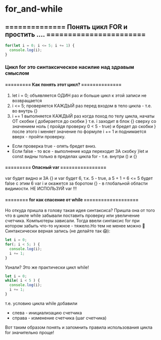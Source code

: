 # for_and-while
## ============== Понять цикл FOR и простить .... =======================
```javascript
for(let i = 0; i <= 5; i += 1) {
  console.log(i);
}
```
### Цикл for это синтаксическое насилие над здравым смыслом
#### =========  Как понять этот цикл? ==============

1. let i = 0; объявляется ОДИН раз и больше цикл к этой записи не возвращается
2. i <= 5; проверяется КАЖДЫЙ раз перед входом в тело цикла - т.е. во внутрь {}
3. i += 1 выполняется  КАЖДЫЙ раз когда поход по телу цикла, начаты ОТ скобки { добирается до скобки }
т.е. i заходит в блок {} сверху со значением ноль ( пройдя проверку 0 < 5 - true) и бредет до скобки }
после этого i меняет значение по формуле  i += 1 и поднимается вверх - пройти проверку.
  - Если проверка true - опять бредет вниз. 
  - Если false - то все - выполнение кода переходит ЗА скобку }let и const видны только в пределах цикла for - т.е. внутри () и {}
#### ========= Опасный var ================
var будет видно и ЗА {} и var будет 6, т.к. 5 - true, а 5 + 1 = 6 <= 5 будет false
c этим 6 var i и окажется за боротом {}  - в глобальной области видимости.
НЕ ИСПОЛЬЗУЙ var !!!

#### ======== for как спасение от while ===================
Но откуда пришла в голову такая идея синтаксиса?
Пришла она от того что в цикле while забывали поставить
проверку или увеличение счетчика. Компьютеры зависали.
Тогда ввели синтаксис for при котором забыть что-то нужное - тяжело.Но тем не менее можно :slightly_smiling_face:
Синтаксически верная запись (не делайте так :scream:):
```javascript
let i = 0;
for(; i < 5; ) {
  console.log(i);
  i += 1;
}
```
Узнали? Это же практически цикл while!
```javascript
let i = 0;
while( i < 5 ) {
  console.log(i);
  i += 1;
}
```
т.е. условию цикла while добавили
- слева - инициализацию счетчика
- справа - изменение счетчика (шаг счетчика) 

Вот таким образом понять и запомнить правила использования цикла for значительно проще! 
